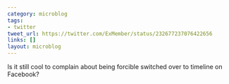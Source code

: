 ```yaml
---
category: microblog
tags:
- twitter
tweet_url: https://twitter.com/ExMember/status/232677237076422656
links: []
layout: microblog
---
```

Is it still cool to complain about being forcible switched over to timeline on Facebook?
